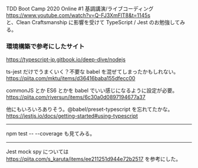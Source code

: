 TDD Boot Camp 2020 Online #1 基調講演/ライブコーディング  
https://www.youtube.com/watch?v=Q-FJ3XmFlT8&t=1145s  
と、Clean Craftsmanship に影響を受けて TypeScript / Jest のお勉強してみる。

### 環境構築で参考にしたサイト

https://typescript-jp.gitbook.io/deep-dive/nodejs

ts-jest だけでうまくいく？不要な babel を混ぜてしまったかもしれない。  
https://qiita.com/mktu/items/d36416baba155dfecc00

commonJS とか ES6 とかを babel でいい感じになるように設定が必要。  
https://qiita.com/riversun/items/6c30a0d0897194677a37

他にもいろいろありそう。@babel/preset-typescript を忘れてたかな。  
https://jestjs.io/docs/getting-started#using-typescript

---

npm test -- --coverage も見てみる。

---

Jest mock spy については
https://qiita.com/s_karuta/items/ee211251d944e72b2517
を参考にした。
